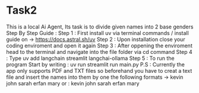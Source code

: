 # Task2
This is a local Ai Agent, Its task is to divide given names into 2 base genders
Step By Step Guide :
Step 1 :
   First install uv via terminal commands / install guide on -> https://docs.astral.sh/uv
Step 2 :
    Upon installation close your coding enviroment and open it again 
Step 3 :
    After oppening the enviroment head to the terminal and navigate into the file folder via cd command
Step 4 :
    Type uv add langchain streamlit langchai-ollama
Step 5 :
    To run the program Start by writing : uv run streamlit run main.py
P.S : Currently the app only supports PDF and TXT files so beforehand you have to creat a text file and insert the names into them by one the following formats ->  kevin john sarah erfan mary or :
      kevin
      john
      sarah
      erfan
      mary
